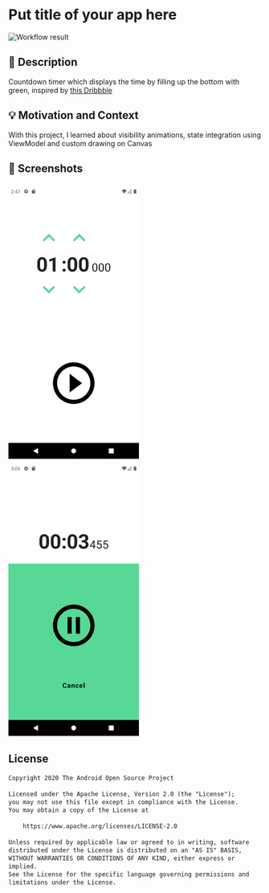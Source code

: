 # Put title of your app here

![Workflow result](https://github.com/fercarcedo/TimeToCompose/workflows/Check/badge.svg)


## :scroll: Description
Countdown timer which displays the time by filling up the bottom with green, inspired by [this Dribbble](https://dribbble.com/shots/3573310-Daily-UI-014-Countdown-Timer)

## :bulb: Motivation and Context
With this project, I learned about visibility animations, state integration using ViewModel and custom drawing on Canvas 


## :camera_flash: Screenshots
<img src="/results/screenshot_1.png" width="260">&emsp;<img src="/results/screenshot_2.png" width="260">

## License
```
Copyright 2020 The Android Open Source Project

Licensed under the Apache License, Version 2.0 (the "License");
you may not use this file except in compliance with the License.
You may obtain a copy of the License at

    https://www.apache.org/licenses/LICENSE-2.0

Unless required by applicable law or agreed to in writing, software
distributed under the License is distributed on an "AS IS" BASIS,
WITHOUT WARRANTIES OR CONDITIONS OF ANY KIND, either express or implied.
See the License for the specific language governing permissions and
limitations under the License.
```
